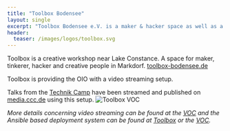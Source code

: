 ```yaml
---
title: "Toolbox Bodensee"
layout: single
excerpt: "Toolbox Bodensee e.V. is a maker & hacker space as well as a Chaostreff at Lake Constace and is providing the OIO with a video streaming setup"
header:
  teaser: /images/logos/toolbox.svg
---
```


Toolbox is a creative workshop near Lake Constance. A space for maker, tinkerer, hacker and creative people in Markdorf. [toolbox-bodensee.de](https://toolbox-bodensee.de/en/ "Toolbox Webseite")

Toolbox is providing the OIO with a video streaming setup.

Talks from the [Technik Camp](https://events.ccc.de/2019/06/11/bodensee-technikcamp/) have been streamed and published on [media.ccc.de](https://media.ccc.de/c/tc19) using this setup.
![Toolbox VOC](https://toolbox-bodensee.de/images/toolbox-voc.svg "Toolbox Video Setup")

*More details concerning video streaming can be found at the [VOC](https://github.com/voc/voctomix.git) and the Ansible based deployment system can be found at [Toolbox](https://github.com/ToolboxBodensee/toolbox-voc_ansible.git) or the [VOC](https://github.com/voc/cm.git).*
